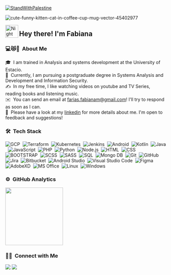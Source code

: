 [![StandWithPalestine](https://raw.githubusercontent.com/karim-eg/StandWithPalestine/main/assets/palestine_badge.svg)](https://github.com/karim-eg/StandWithPalestine)

![cute-funny-kitten-cat-in-coffee-cup-mug-vector-45402977](https://user-images.githubusercontent.com/47903743/228850424-c3194887-a911-4129-ab92-7b4117e4746b.jpg)


<img alt="Night Coding" src="./assets/Hand%20Wave.gif" width='40' align="left"/><h2>Hey there! I'm Fabiana</h2>

<!-- ## 👋 &nbsp;Hey there! I'm Fabiana -->

### 💻😻🍵 &nbsp;About Me

🎓 &nbsp;I am trained in Analysis and systems development at the University of Estacio.\
🌱 &nbsp;Currently, I am pursuing a postgraduate degree in Systems Analysis and Development and Information Security.\
✍️ &nbsp;In my free time, I like watching videos on youtube and TV Series, reading books and listening music.\
✉️ &nbsp;You can send an email at farias.fabianam@gmail.com! I'll try to respond as soon as I can.\
📄 &nbsp;Please have a look at my [linkedin](https://www.linkedin.com/in/farias-fabianam/) for more details about me. I'm open to feedback and suggestions!


### 🛠 &nbsp;Tech Stack


![GCP](https://img.shields.io/badge/-Google%20Cloud%20Platform-05122A?style=flat&logo=googlecloud)&nbsp;
![Terraform](https://img.shields.io/badge/-Terraform-05122A?style=flat&logo=terraform)&nbsp;
![Kubernetes](https://img.shields.io/badge/-Kubernetes-05122A?style=flat&logo=kubernetes)&nbsp;
![Jenkins](https://img.shields.io/badge/-Jenkins-05122A?style=flat&logo=jenkins)&nbsp;
![Android](https://img.shields.io/badge/-Android-05122A?style=flat&logo=android)&nbsp;
![Kotlin](https://img.shields.io/badge/-Kotlin-05122A?style=flat&logo=kotlin)&nbsp;
![Java](https://img.shields.io/badge/-Java-05122A?style=flat&logo=Java&logoColor=FFA518)&nbsp;
![JavaScript](https://img.shields.io/badge/-JavaScript-05122A?style=flat&logo=javascript)&nbsp;
![PHP](https://img.shields.io/badge/-PHP-05122A?style=flat&logo=php)&nbsp;
![Python](https://img.shields.io/badge/-Python-05122A?style=flat&logo=python)&nbsp;
![Node.js](https://img.shields.io/badge/-Node.js-05122A?style=flat&logo=node.js)&nbsp;
![HTML](https://img.shields.io/badge/-HTML-05122A?style=flat&logo=HTML5)&nbsp;
![CSS](https://img.shields.io/badge/-CSS-05122A?style=flat&logo=CSS3&logoColor=1572B6)&nbsp;
![BOOTSTRAP](https://img.shields.io/badge/-Bootstrap-05122A?style=flat&logo=bootstrap&logoColor=1572B6)&nbsp;
![SCSS](https://img.shields.io/badge/-SCSS-05122A?style=flat&logo=scss&logoColor=1572B6)&nbsp;
![SASS](https://img.shields.io/badge/-Sass-05122A?style=flat&logo=sass&logoColor=1572B6)&nbsp;
![SQL](https://img.shields.io/badge/-SQL-05122A?style=flat&logo=sql&logoColor=1572B6)&nbsp;
![Mongo DB](https://img.shields.io/badge/-Mongo%20DB-05122A?style=flat&logo=mongodb&logoColor=1572B6)&nbsp;
![Git](https://img.shields.io/badge/-Git-05122A?style=flat&logo=git)&nbsp;
![GitHub](https://img.shields.io/badge/-GitHub-05122A?style=flat&logo=github)&nbsp;
![Jira](https://img.shields.io/badge/-Jira-05122A?style=flat&logo=jira)&nbsp;
![Bitbucket](https://img.shields.io/badge/-Bitbucket-05122A?style=flat&logo=bitbucket)&nbsp;
![Android Studio](https://img.shields.io/badge/-Android%20Studio-05122A?style=flat&logo=androidstudio)&nbsp;
![Visual Studio Code](https://img.shields.io/badge/-Visual%20Studio%20Code-05122A?style=flat&logo=visual-studio-code&logoColor=007ACC)&nbsp;
![Figma](https://img.shields.io/badge/-Figma-05122A?style=flat&logo=figma)&nbsp;
![AdobeXD](https://img.shields.io/badge/-Adobe%20xd-05122A?style=flat&logo=adobexd)&nbsp;
![MS Office](https://img.shields.io/badge/-MS%20Office-05122A?style=flat&logo=microsoftoffice)&nbsp;
![Linux](https://img.shields.io/badge/-Linux-05122A?style=flat&logo=linux)&nbsp;
![Windows](https://img.shields.io/badge/-Windows-05122A?style=flat&logo=windows)&nbsp;


### ⚙️ &nbsp;GitHub Analytics

<p align="left">
<a href="https://github.com/fabianafarias">
   <img height="180em" src="https://github-readme-stats-eight-theta.vercel.app/api/top-langs/?username=fabianafarias&layout=compact&langs_count=8&theme=algolia"/>
</a>
  </a>
</p>

### 🤝🏻 &nbsp;Connect with Me

<p align="left">
<a href="https://linkedin.com/in/farias-fabianam"><img src="https://img.shields.io/badge/-Fabiana%20Farias%20-0077B5?style=flat&logo=Linkedin&logoColor=white"/></a>
<a href="mailto:farias.fabianam@gmail.com"><img src="https://img.shields.io/badge/-farias.fabianam@gmail.com-D14836?style=flat&logo=Gmail&logoColor=white"/></a>

